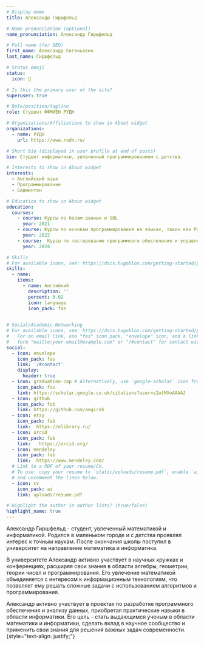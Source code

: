 ```yaml
---
# Display name
title: Александр Гиршфельд

# Name pronunciation (optional)
name_pronunciation: Александр Гиршфельд

# Full name (for SEO)
first_name: Александр Евгеньевич
last_name: Гиршфельд

# Status emoji
status:
  icon: 🤠️

# Is this the primary user of the site?
superuser: true

# Role/position/tagline
role: Студент ФФМИЕН РУДН

# Organizations/Affiliations to show in About widget
organizations:
  - name: РУДН
    url: https://www.rudn.ru/

# Short bio (displayed in user profile at end of posts)
bio: Студент информатики, увлеченный программированием с детства.

# Interests to show in About widget
interests:
  - Английский язык 
  - Программирование
  - Бадминтон 

# Education to show in About widget
education:
  courses:
    - course: Курсы по базам данных и SQL
      year: 2021
    - course: Курсы по основам программирования на языках, таких как Python, Java, C++ и других
      year: 2022
    - course:  Курсы по тестированию программного обеспечения и управлению проектами
      year: 2024

# Skills
# For available icons, see: https://docs.hugoblox.com/getting-started/page-builder/#icons
skills:
  - name: 
    items:
      - name: Английкий
        description: ''
        percent: 0.02
        icon: language
        icon_pack: fas
     

# Social/Academic Networking
# For available icons, see: https://docs.hugoblox.com/getting-started/page-builder/#icons
#   For an email link, use "fas" icon pack, "envelope" icon, and a link in the
#   form "mailto:your-email@example.com" or "/#contact" for contact widget.
social:
  - icon: envelope
    icon_pack: fas
    link: '/#contact'
    display:
      header: true
  - icon: graduation-cap # Alternatively, use `google-scholar` icon from `ai` icon pack
    icon_pack: fas
    link: https://scholar.google.co.uk/citations?user=sIwtMXoAAAAJ
  - icon: github
    icon_pack: fab
    link: https://github.com/aegirsh
  - icon: etsy
    icon_pack: fab
    link:  https://elibrary.ru/ 
  - icon: orcid
    icon_pack: fab
    link:   https://orcid.org/
  - icon: mendeley
    icon_pack: fab
    link:  https://www.mendeley.com/ 
  # Link to a PDF of your resume/CV.
  # To use: copy your resume to `static/uploads/resume.pdf`, enable `ai` icons in `params.yaml`,
  # and uncomment the lines below.
  - icon: cv
    icon_pack: ai
    link: uploads/resume.pdf

# Highlight the author in author lists? (true/false)
highlight_name: true
---
```


Александр Гиршфельд - студент, увлеченный математикой и информатикой. Родился в маленьком городе и с детства проявлял интерес к точным наукам. После окончания школы поступил в университет на направление математика и информатика.

В университете Александр активно участвует в научных кружках и конференциях, расширяя свои знания в области алгебры, геометрии, теории чисел и программирования. Его увлечение математикой объединяется с интересом к информационным технологиям, что позволяет ему решать сложные задачи с использованием алгоритмов и программирования.

Александр активно участвует в проектах по разработке программного обеспечения и анализу данных, приобретая практические навыки в области информатики. Его цель - стать выдающимся ученым в области математики и информатики, сделать вклад в научное сообщество и применить свои знания для решения важных задач современности.
{style="text-align: justify;"}
